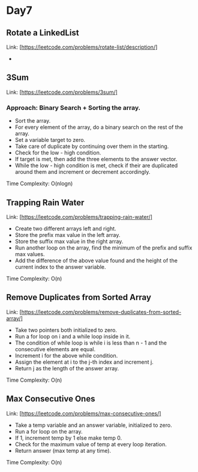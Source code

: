 # Day7

## Rotate a LinkedList

Link: [https://leetcode.com/problems/rotate-list/description/]

- 

## 3Sum

Link: [https://leetcode.com/problems/3sum/]

### Approach: Binary Search + Sorting the array.

- Sort the array.
- For every element of the array, do a binary search on the rest of the array.
- Set a variable target to zero.
- Take care of duplicate by continuing over them in the starting.
- Check for the low - high condition.
- If target is met, then add the three elements to the answer vector.
- While the low - high condition is met, check if their are duplicated around them and increment or decrement accordingly.

Time Complexity: O(nlogn)

## Trapping Rain Water

Link: [https://leetcode.com/problems/trapping-rain-water/]

- Create two different arrays left and right.
- Store the prefix max value in the left array.
- Store the suffix max value in the right array.
- Run another loop on the array, find the minimum of the prefix and suffix max values.
- Add the difference of the above value found and the height of the current index to the answer variable.

Time Complexity: O(n)

## Remove Duplicates from Sorted Array

Link: [https://leetcode.com/problems/remove-duplicates-from-sorted-array/]

- Take two pointers both initialized to zero.
- Run a for loop on i and a while loop inside in it.
- The condition of while loop is while i is less than n - 1 and the consecutive elements are equal.
- Increment i for the above while condition.
- Assign the element at i to the j-th index and increment j.
- Return j as the length of the answer array.

Time Complexity: O(n)

## Max Consecutive Ones

Link: [https://leetcode.com/problems/max-consecutive-ones/]

- Take a temp variable and an answer variable, initialized to zero.
- Run a for loop on the array.
- If 1, increment temp by 1 else make temp 0.
- Check for the maximum value of temp at every loop iteration.
- Return answer (max temp at any time).

Time Complexity: O(n)
